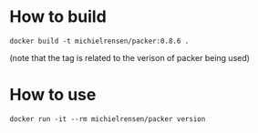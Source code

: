 # How to build

`docker build -t michielrensen/packer:0.8.6 .`

(note that the tag is related to the verison of packer being used)

# How to use

`docker run -it --rm michielrensen/packer version`
